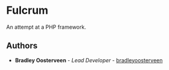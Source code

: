 # Fulcrum
An attempt at a PHP framework.

## Authors
* **Bradley Oosterveen** - *Lead Developer* - [bradleyoosterveen](https://github.com/bradleyoosterveen)
